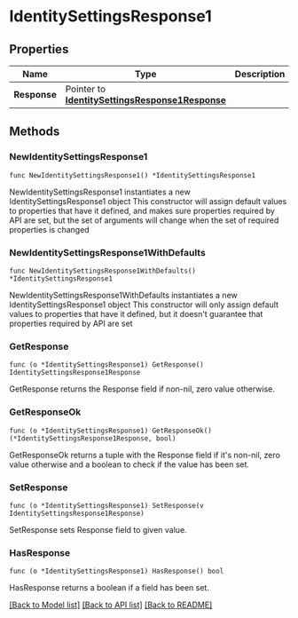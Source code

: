 # IdentitySettingsResponse1

## Properties

Name | Type | Description | Notes
------------ | ------------- | ------------- | -------------
**Response** | Pointer to [**IdentitySettingsResponse1Response**](IdentitySettingsResponse1Response.md) |  | [optional] 

## Methods

### NewIdentitySettingsResponse1

`func NewIdentitySettingsResponse1() *IdentitySettingsResponse1`

NewIdentitySettingsResponse1 instantiates a new IdentitySettingsResponse1 object
This constructor will assign default values to properties that have it defined,
and makes sure properties required by API are set, but the set of arguments
will change when the set of required properties is changed

### NewIdentitySettingsResponse1WithDefaults

`func NewIdentitySettingsResponse1WithDefaults() *IdentitySettingsResponse1`

NewIdentitySettingsResponse1WithDefaults instantiates a new IdentitySettingsResponse1 object
This constructor will only assign default values to properties that have it defined,
but it doesn't guarantee that properties required by API are set

### GetResponse

`func (o *IdentitySettingsResponse1) GetResponse() IdentitySettingsResponse1Response`

GetResponse returns the Response field if non-nil, zero value otherwise.

### GetResponseOk

`func (o *IdentitySettingsResponse1) GetResponseOk() (*IdentitySettingsResponse1Response, bool)`

GetResponseOk returns a tuple with the Response field if it's non-nil, zero value otherwise
and a boolean to check if the value has been set.

### SetResponse

`func (o *IdentitySettingsResponse1) SetResponse(v IdentitySettingsResponse1Response)`

SetResponse sets Response field to given value.

### HasResponse

`func (o *IdentitySettingsResponse1) HasResponse() bool`

HasResponse returns a boolean if a field has been set.


[[Back to Model list]](../README.md#documentation-for-models) [[Back to API list]](../README.md#documentation-for-api-endpoints) [[Back to README]](../README.md)


